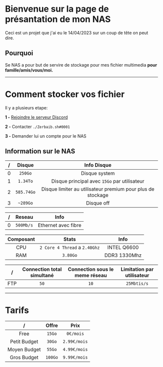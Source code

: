 # Bienvenue sur la page de présantation de mon NAS
Ceci est un projet que j'ai eu le 14/04/2023 sur un coup de tête on peut dire.

## Pourquoi
Se NAS a pour but de servire de stockage pour mes fichier multimedia **pour famille/amis/vous/moi.**

---
# Comment stocker vos fichier
Il y a plusieurs etape:

 **1 -** [Rejoindre le serveur Discord](https://discord.gg/ESzHqadj5J)
 
 **2 -** Contacter ``./Zerbaib.sh#0001``
 
 **3 -** Demander lui un compte pour le NAS

## Information sur le NAS
| / | Disque | Info Disque |
|:----------:|:-------------:|:------:|
| 0 | ``250Go`` | Disque system |
| 1 | ``1.34To`` | Disque principal avec ``15Go`` par utilisateur |
| 2 | ``585.74Go`` | Disque limiter au utilisateur premium pour plus de stockage |
| 3 | ``~289Go`` | Disque off |

| / | Reseau | Info |
|:----------:|:-------------:|:------:|
| 0 | ``500Mb/s`` | Ethernet avec fibre |

| Composant | Stats | Info |
|:----------:|:-------------:|:------:|
| CPU | ``2 Core 4 Thread`` a ``2.40Ghz`` | INTEL Q6600 |
| RAM | ``3.80Go`` | DDR3 1330Mhz |

| / | Connection total simultané | Connection sous le meme réseau | Limitation par utilisateur |
|:----------:|:-------------:|:-------------:|:------:|
| FTP | ``50`` | ``10`` | ``25Mbtis/s`` |

---
# Tarifs
| / | Offre | Prix |
|:----------:|:-------------:|:------:|
| Free | ``15Go`` | ``0€/mois`` |
| Petit Budget | ``30Go`` | ``2.99€/mois`` |
| Moyen Budget | ``55Go`` | ``4.99€/mois`` |
| Gros Budget | ``100Go`` | ``9.99€/mois`` |
